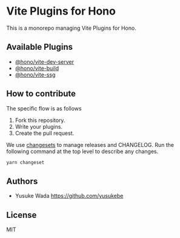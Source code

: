 # Vite Plugins for Hono

This is a monorepo managing Vite Plugins for Hono.

## Available Plugins

- [@hono/vite-dev-server](./packages/dev-server/)
- [@hono/vite-build](./packages/build/)
- [@hono/vite-ssg](./packages/ssg/)

## How to contribute

The specific flow is as follows

1. Fork this repository.
2. Write your plugins.
3. Create the pull request.

We use [changesets](https://github.com/changesets/changesets) to manage releases and CHANGELOG.
Run the following command at the top level to describe any changes.

```sh
yarn changeset
```

## Authors

- Yusuke Wada <https://github.com/yusukebe>

## License

MIT
